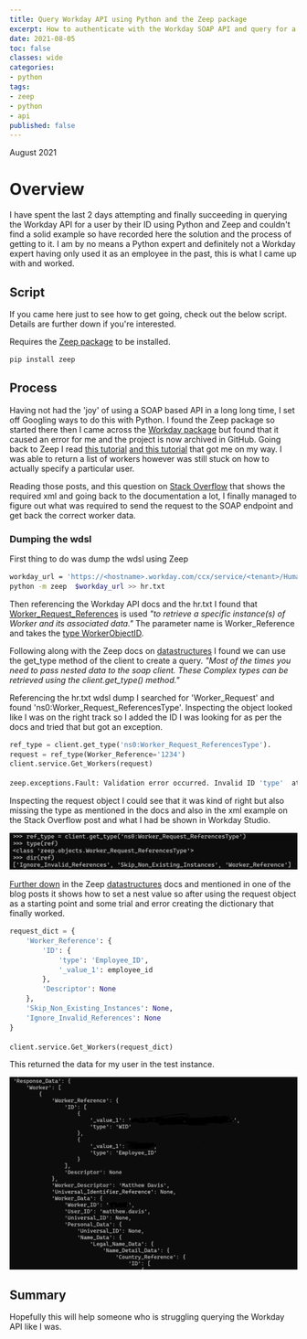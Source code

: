 ```yaml
---
title: Query Workday API using Python and the Zeep package
excerpt: How to authenticate with the Workday SOAP API and query for a worker by worker ID using Python and Zeep.
date: 2021-08-05
toc: false
classes: wide
categories:
- python
tags:
- zeep
- python
- api
published: false
---
```

August 2021

# Overview

I have spent the last 2 days attempting and finally succeeding in querying the Workday API for a user by their ID using Python and Zeep and couldn't find a solid example so have recorded here the solution and the process of getting to it. I am by no means a Python expert and definitely not a Workday expert having only used it as an employee in the past, this is what I came up with and worked.

## Script

If you came here just to see how to get going, check out the below script. Details are further down if you're interested.

Requires the [Zeep package] to be installed.

```bash
pip install zeep
```

<script src="https://gist.github.com/MatthewJDavis/5823fa942fe753d320417eab2bc36a03.js"></script>

## Process

Having not had the 'joy' of using a SOAP based API in a long long time, I set off Googling ways to do this with Python. I found the Zeep package so started there then I came across the [Workday package] but found that it caused an error for me and the project is now archived in GitHub. Going back to Zeep I read [this tutorial] [and this tutorial] that got me on my way. I was able to return a list of workers however was still stuck on how to actually specify a particular user.

Reading those posts, and this question on [Stack Overflow] that shows the required xml and going back to the documentation a lot, I finally managed to figure out what was required to send the request to the SOAP endpoint and get back the correct worker data.

### Dumping the wdsl

First thing to do was dump the wdsl using Zeep

```bash
workday_url = 'https://<hostname>.workday.com/ccx/service/<tenant>/Human_Resources/v36.2?wsdl' 
python -m zeep  $workday_url >> hr.txt
```

Then referencing the Workday API docs and the hr.txt I found that [Worker_Request_References] is used *"to retrieve a specific instance(s) of Worker and its associated data."* The parameter name is Worker_Reference and takes the [type WorkerObjectID].

Following along with the Zeep docs on [datastructures] I found we can use the get_type method of the client to create a query. *"Most of the times you need to pass nested data to the soap client. These Complex types can be retrieved using the client.get_type() method."*

Referencing the hr.txt wdsl dump I searched for 'Worker_Request' and found 'ns0:Worker_Request_ReferencesType'. Inspecting the object looked like I was on the right track so I added the ID I was looking for as per the docs and tried that but got an exception.

```python
ref_type = client.get_type('ns0:Worker_Request_ReferencesType'). 
request = ref_type(Worker_Reference='1234')
client.service.Get_Workers(request)

zeep.exceptions.Fault: Validation error occurred. Invalid ID 'type'  attribute: NotSet.  Valid Types: WID 
```

Inspecting the request object I could see that it was kind of right but also missing the type as mentioned in the docs and also in the xml example on the Stack Overflow post and what I had be shown in Workday Studio.

![Output of the object in Python](/images/python-workday/ref-object.png)

[Further down] in the Zeep [datastructures] docs and mentioned in one of the blog posts it shows how to set a nest value so after using the request object as a starting point and some trial and error creating the dictionary that finally worked.

```python
request_dict = { 
    'Worker_Reference': { 
        'ID': { 
            'type': 'Employee_ID', 
            '_value_1': employee_id 
        }, 
        'Descriptor': None 
    }, 
    'Skip_Non_Existing_Instances': None, 
    'Ignore_Invalid_References': None 
}

client.service.Get_Workers(request_dict) 
```

This returned the data for my user in the test instance.

![data returned from Workday](/images/python-workday/returned-data.png)

## Summary

Hopefully this will help someone who is struggling querying the Workday API like I was.

[Zeep package]: https://pypi.org/project/zeep/
[Workday package]: https://pypi.org/project/workday/
[Worker_Request_References]: https://community.workday.com/sites/default/files/file-hosting/productionapi/Human_Resources/v36.2/Get_Workers.html#Worker_Request_ReferencesType
[type WorkerObjectID]: https://community.workday.com/sites/default/files/file-hosting/productionapi/Human_Resources/v36.2/Get_Workers.html#WorkerObjectIDType
[datastructures]: https://docs.python-zeep.org/en/master/datastructures.html
[Further down]: https://docs.python-zeep.org/en/master/datastructures.html#xsd-choice
[this tutorial]: https://adriennedomingus.medium.com/using-zeep-to-make-soap-requests-in-python-c575ea0ee954
[and this tutorial]: https://medium.com/@ayushi21095/working-with-soap-based-web-service-using-python-8f532195bc6c
[Stack Overflow]: https://stackoverflow.com/questions/53440759/workday-get-worker-from-user-id-or-email-filter